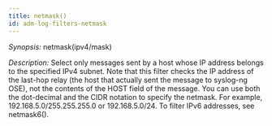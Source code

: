 ```yaml
---
title: netmask()
id: adm-log-filters-netmask
---
```


*Synopsis:* netmask(ipv4/mask)

*Description:* Select only messages sent by a host whose IP address
belongs to the specified IPv4 subnet. Note that this filter checks the
IP address of the last-hop relay (the host that actually sent the
message to syslog-ng OSE), not the contents of the HOST field of the
message. You can use both the dot-decimal and the CIDR notation to
specify the netmask. For example, 192.168.5.0/255.255.255.0 or
192.168.5.0/24. To filter IPv6 addresses, see
netmask6().
